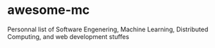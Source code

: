 # awesome-mc
Personnal list of Software Engenering, Machine Learning, Distributed Computing, and web development stuffes
